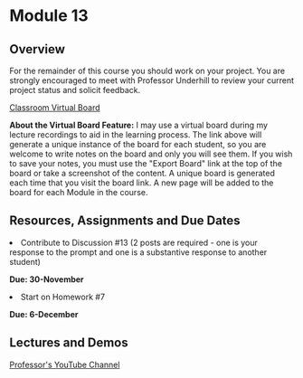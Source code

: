 # Module 13

## Overview
For the remainder of this course you should work on your project.  You are strongly encouraged to meet with Professor Underhill to review your current project status and solicit feedback.


[Classroom Virtual Board](https://www.thomasu.me/boards/cloudmgmt-fall2020)

****About the Virtual Board Feature:****
I may use a virtual board during my lecture recordings to aid in the learning process.  The link above will generate a unique instance of the board for each student, so you are welcome to write notes on the board and only you will see them.  If you wish to save your notes, you must use the "Export Board" link at the top of the board or take a screenshot of the content.  A unique board is generated each time that you visit the board link.  A new page will be added to the board for each Module in the course.<br>

## Resources, Assignments and Due Dates

<li>Contribute to Discussion #13 (2 posts are required - one is your response to the prompt and one is a substantive response to another student) <br>

****Due: 30-November**** <br>

<li>Start on Homework #7 <br>

****Due: 6-December**** <br>

## Lectures and Demos
[Professor's YouTube Channel](https://www.youtube.com/channel/UC3vqKF4jspXh8hxFLpTfsyw?view_as=subscriber)<br><br>
